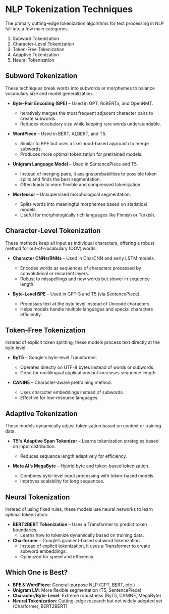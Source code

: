 # NLP Tokenization Techniques

The primary cutting-edge tokenization algorithms for text processing in
NLP fall into a few main categories.

1. Subword Tokenization
2. Character-Level Tokenization
3. Token-Free Tokenization
4. Adaptive Tokenization
5. Neural Tokenization

## Subword Tokenization

These techniques break words into subwords or morphemes to balance
vocabulary size and model generalization.

- **Byte-Pair Encoding (BPE)** – Used in GPT, RoBERTa, and OpenNMT.

  - Iteratively merges the most frequent adjacent character pairs to
    create subwords.
  - Reduces vocabulary size while keeping rare words understandable.

- **WordPiece** – Used in BERT, ALBERT, and T5.

  - Similar to BPE but uses a likelihood-based approach to merge
    subwords.
  - Produces more optimal tokenization for pretrained models.

- **Unigram Language Model** – Used in SentencePiece and T5.

  - Instead of merging pairs, it assigns probabilities to possible token
    splits and finds the best segmentation.
  - Often leads to more flexible and compressed tokenization.

- **Morfessor** – Unsupervised morphological segmentation.
  - Splits words into meaningful morphemes based on statistical models.
  - Useful for morphologically rich languages like Finnish or Turkish.

## Character-Level Tokenization

These methods keep all input as individual characters, offering a robust
method for out-of-vocabulary (OOV) words.

- **Character CNNs/RNNs** – Used in CharCNN and early LSTM models.

  - Encodes words as sequences of characters processed by convolutional
    or recurrent layers.
  - Robust to misspellings and new words but slower in sequence length.

- **Byte-Level BPE** – Used in GPT-3 and T5 (via SentencePiece).
  - Processes text at the byte level instead of Unicode characters.
  - Helps models handle multiple languages and special characters
    efficiently.

## Token-Free Tokenization

Instead of explicit token splitting, these models process text directly
at the byte level.

- **ByT5** – Google's byte-level Transformer.

  - Operates directly on UTF-8 bytes instead of words or subwords.
  - Great for multilingual applications but increases sequence length.

- **CANINE** – Character-aware pretraining method.
  - Uses character embeddings instead of subwords.
  - Effective for low-resource languages.

## Adaptive Tokenization

These models dynamically adjust tokenization based on context or
training data.

- **T5's Adaptive Span Tokenizer** – Learns tokenization strategies
  based on input distribution.

  - Reduces sequence length adaptively for efficiency.

- **Meta AI’s MegaByte** – Hybrid byte and token-based tokenization.
  - Combines byte-level input processing with token-based models.
  - Improves scalability for long sequences.

## Neural Tokenization

Instead of using fixed rules, these models use neural networks to learn
optimal tokenization.

- **BERT2BERT Tokenization** – Uses a Transformer to predict token
  boundaries.
  - Learns how to tokenize dynamically based on training data.
- **Charformer** – Google’s gradient-based subword tokenization.
  - Instead of explicit tokenization, it uses a Transformer to create
    subword embeddings.
  - Optimized for speed and efficiency.

## Which One is Best?

- **BPE & WordPiece**: General-purpose NLP (GPT, BERT, etc.)
- **Unigram LM**: More flexible segmentation (T5, SentencePiece)
- **Character/Byte-Level**: Extreme robustness (ByT5, CANINE, MegaByte)
- **Neural Tokenization**: Cutting-edge research but not widely adopted
  yet (Charformer, BERT2BERT)
